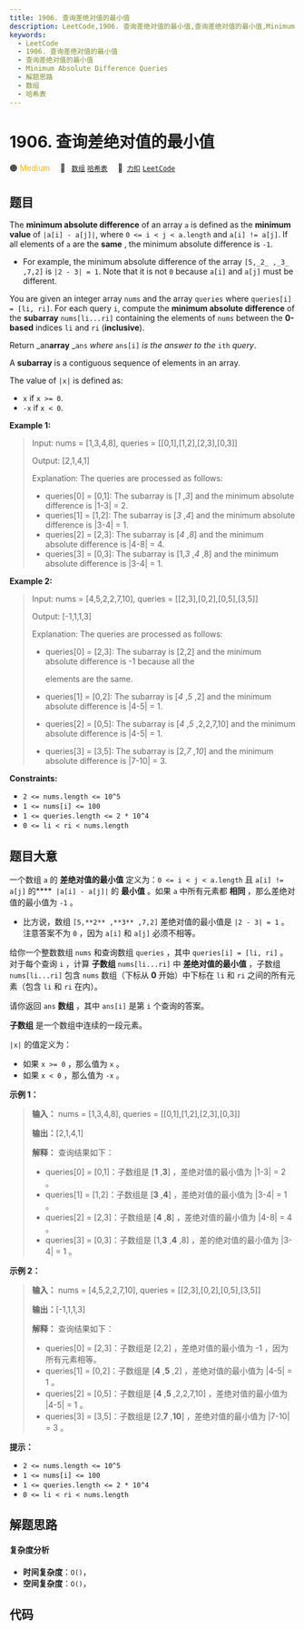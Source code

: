 ```yaml
---
title: 1906. 查询差绝对值的最小值
description: LeetCode,1906. 查询差绝对值的最小值,查询差绝对值的最小值,Minimum Absolute Difference Queries,解题思路,数组,哈希表
keywords:
  - LeetCode
  - 1906. 查询差绝对值的最小值
  - 查询差绝对值的最小值
  - Minimum Absolute Difference Queries
  - 解题思路
  - 数组
  - 哈希表
---
```


# 1906. 查询差绝对值的最小值

🟠 <font color=#ffb800>Medium</font>&emsp; 🔖&ensp; [`数组`](/tag/array.md) [`哈希表`](/tag/hash-table.md)&emsp; 🔗&ensp;[`力扣`](https://leetcode.cn/problems/minimum-absolute-difference-queries) [`LeetCode`](https://leetcode.com/problems/minimum-absolute-difference-queries)

## 题目

The **minimum absolute difference** of an array `a` is defined as the
**minimum value** of `|a[i] - a[j]|`, where `0 <= i < j < a.length` and `a[i]
!= a[j]`. If all elements of `a` are the **same** , the minimum absolute
difference is `-1`.

  * For example, the minimum absolute difference of the array `[5,_2_ ,_3_ ,7,2]` is `|2 - 3| = 1`. Note that it is not `0` because `a[i]` and `a[j]` must be different.

You are given an integer array `nums` and the array `queries` where
`queries[i] = [li, ri]`. For each query `i`, compute the **minimum absolute
difference** of the **subarray** `nums[li...ri]` containing the elements of
`nums` between the **0-based** indices `li` and `ri` (**inclusive**).

Return _an**array** _`ans` _where_ `ans[i]` _is the answer to the_ `ith`
_query_.

A **subarray** is a contiguous sequence of elements in an array.

The value of `|x|` is defined as:

  * `x` if `x >= 0`.
  * `-x` if `x < 0`.



**Example 1:**

> Input: nums = [1,3,4,8], queries = [[0,1],[1,2],[2,3],[0,3]]
> 
> Output: [2,1,4,1]
> 
> Explanation: The queries are processed as follows:
> - queries[0] = [0,1]: The subarray is [_1_ ,_3_] and the minimum absolute difference is |1-3| = 2.
> - queries[1] = [1,2]: The subarray is [_3_ ,_4_] and the minimum absolute difference is |3-4| = 1.
> - queries[2] = [2,3]: The subarray is [_4_ ,_8_] and the minimum absolute difference is |4-8| = 4.
> - queries[3] = [0,3]: The subarray is [1,_3_ ,_4_ ,8] and the minimum absolute difference is |3-4| = 1.

**Example 2:**

> Input: nums = [4,5,2,2,7,10], queries = [[2,3],[0,2],[0,5],[3,5]]
> 
> Output: [-1,1,1,3]
> 
> Explanation: The queries are processed as follows:
> - queries[0] = [2,3]: The subarray is [2,2] and the minimum absolute difference is -1 because all the
> 
>   elements are the same.
> - queries[1] = [0,2]: The subarray is [_4_ ,_5_ ,2] and the minimum absolute difference is |4-5| = 1.
> - queries[2] = [0,5]: The subarray is [_4_ ,_5_ ,2,2,7,10] and the minimum absolute difference is |4-5| = 1.
> - queries[3] = [3,5]: The subarray is [2,_7_ ,_10_] and the minimum absolute difference is |7-10| = 3.

**Constraints:**

  * `2 <= nums.length <= 10^5`
  * `1 <= nums[i] <= 100`
  * `1 <= queries.length <= 2 * 10^4`
  * `0 <= li < ri < nums.length`


## 题目大意

一个数组 `a` 的 **差绝对值的最小值** 定义为：`0 <= i < j < a.length` 且 `a[i] != a[j]` 的****`
|a[i] - a[j]|` 的 **最小值** 。如果 `a` 中所有元素都 **相同** ，那么差绝对值的最小值为 `-1` 。

  * 比方说，数组 `[5,**2** ,**3** ,7,2]` 差绝对值的最小值是 `|2 - 3| = 1` 。注意答案不为 `0` ，因为 `a[i]` 和 `a[j]` 必须不相等。

给你一个整数数组 `nums` 和查询数组 `queries` ，其中 `queries[i] = [li, ri]` 。对于每个查询 `i` ，计算
**子数组** `nums[li...ri]` 中 **差绝对值的最小值** ，子数组 `nums[li...ri]` 包含 `nums` 数组（下标从
**0** 开始）中下标在 `li` 和 `ri` 之间的所有元素（包含 `li` 和 `ri` 在内）。

请你返回 `ans` **数组** ，其中 `ans[i]` 是第 `i` 个查询的答案。

**子数组** 是一个数组中连续的一段元素。

`|x|` 的值定义为：

  * 如果 `x >= 0` ，那么值为 `x` 。
  * 如果 `x < 0` ，那么值为 `-x` 。

**示例 1：**

> 
> 
> 
> 
> 
> **输入：** nums = [1,3,4,8], queries = [[0,1],[1,2],[2,3],[0,3]]
> 
> **输出：**[2,1,4,1]
> 
> **解释：** 查询结果如下：
> - queries[0] = [0,1]：子数组是 [**1** ,**3**] ，差绝对值的最小值为 |1-3| = 2 。
> - queries[1] = [1,2]：子数组是 [**3** ,**4**] ，差绝对值的最小值为 |3-4| = 1 。
> - queries[2] = [2,3]：子数组是 [**4** ,**8**] ，差绝对值的最小值为 |4-8| = 4 。
> - queries[3] = [0,3]：子数组是 [1,**3** ,**4** ,8] ，差的绝对值的最小值为 |3-4| = 1 。
> 
> 

**示例 2：**

> 
> 
> 
> 
> 
> **输入：** nums = [4,5,2,2,7,10], queries = [[2,3],[0,2],[0,5],[3,5]]
> 
> **输出：**[-1,1,1,3]
> 
> **解释：** 查询结果如下：
> - queries[0] = [2,3]：子数组是 [2,2] ，差绝对值的最小值为 -1 ，因为所有元素相等。
> - queries[1] = [0,2]：子数组是 [**4** ,**5** ,2] ，差绝对值的最小值为 |4-5| = 1 。
> - queries[2] = [0,5]：子数组是 [**4** ,**5** ,2,2,7,10] ，差绝对值的最小值为 |4-5| = 1 。
> - queries[3] = [3,5]：子数组是 [2,**7** ,**10**] ，差绝对值的最小值为 |7-10| = 3 。
> 
> 

**提示：**

  * `2 <= nums.length <= 10^5`
  * `1 <= nums[i] <= 100`
  * `1 <= queries.length <= 2 * 10^4`
  * `0 <= li < ri < nums.length`


## 解题思路

#### 复杂度分析

- **时间复杂度**：`O()`，
- **空间复杂度**：`O()`，

## 代码

```javascript

```